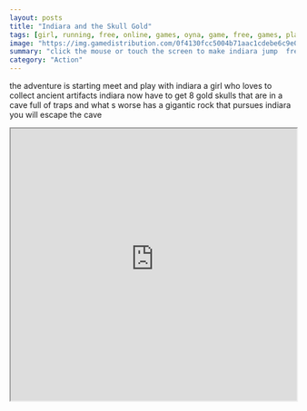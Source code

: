 ```yaml
---
layout: posts
title: "Indiara and the Skull Gold"
tags: [girl, running, free, online, games, oyna, game, free, games, play, play, games]
image: "https://img.gamedistribution.com/0f4130fcc5004b71aac1cdebe6c9e01f.jpg"
summary: "click the mouse or touch the screen to make indiara jump  free online games oyna game free games play play games"
category: "Action"
---
```


the adventure is starting meet and play with indiara a girl who loves to collect ancient artifacts indiara now have to get 8 gold skulls that are in a cave full of traps and what s worse has a gigantic rock that pursues indiara you will escape the cave

<iframe width="100%" height="480px;" src="https://html5.gamedistribution.com/0f4130fcc5004b71aac1cdebe6c9e01f/"></iframe>